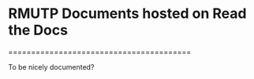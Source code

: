 # RMUTP Documents hosted on Read the Docs
========================================

To be nicely documented?
